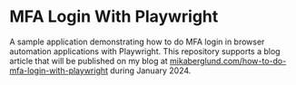 # MFA Login With Playwright

A sample application demonstrating how to do MFA login in browser automation applications with Playwright. This repository supports a blog article that will be published on my blog at [mikaberglund.com/how-to-do-mfa-login-with-playwright](https://mikaberglund.com/how-to-do-mfa-login-with-playwright/) during January 2024.
